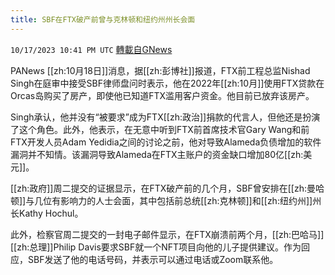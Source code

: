```yaml
---
title: SBF在FTX破产前曾与克林顿和纽约州州长会面
---
```

`10/17/2023 10:41 PM UTC` [轉載自GNews](https://gnews.org/articles/1846988)

PANews [[zh:10月18日]]消息，据[[zh:彭博社]]报道，FTX前工程总监Nishad Singh在庭审中接受SBF律师盘问时表示，他在2022年[[zh:10月]]使用FTX贷款在Orcas岛购买了房产，即使他已知道FTX滥用客户资金。他目前已放弃该房产。

Singh承认，他并没有“被要求”成为FTX[[zh:政治]]捐款的代言人，但他还是扮演了这个角色。此外，他表示，在无意中听到FTX前首席技术官Gary Wang和前FTX开发人员Adam Yedidia之间的讨论之前，他对导致Alameda负债增加的软件漏洞并不知情。该漏洞导致Alameda在FTX主账户的资金缺口增加80亿[[zh:美元]]。

[[zh:政府]]周二提交的证据显示，在FTX破产前的几个月，SBF曾安排在[[zh:曼哈顿]]与几位有影响力的人士会面，其中包括前总统[[zh:克林顿]]和[[zh:纽约州]]州长Kathy Hochul。

此外，检察官周二提交的一封电子邮件显示，在FTX崩溃前两个月，[[zh:巴哈马]][[zh:总理]]Philip Davis要求SBF就一个NFT项目向他的儿子提供建议。作为回应，SBF发送了他的电话号码，并表示可以通过电话或Zoom联系他。
